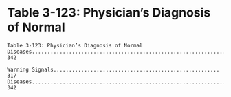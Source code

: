 # Table 3-123: Physician’s Diagnosis of Normal

```
Table 3-123: Physician’s Diagnosis of Normal
Diseases................................................................ 342

Warning Signals...................................................... 317
Diseases......................................................................... 342
```
